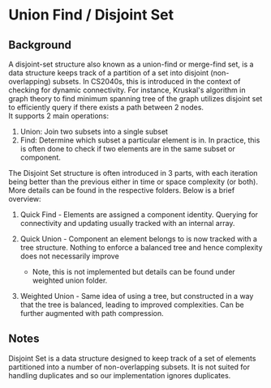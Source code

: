 # Union Find / Disjoint Set

## Background

A disjoint-set structure also known as a union-find or merge-find set, is a data structure
keeps track of a partition of a set into disjoint (non-overlapping) subsets. In CS2040s, this
is introduced in the context of checking for dynamic connectivity. For instance, Kruskal's algorithm
in graph theory to find minimum spanning tree of the graph utilizes disjoint set to efficiently
query if there exists a path between 2 nodes. <br>
It supports 2 main operations:

1. Union: Join two subsets into a single subset
2. Find: Determine which subset a particular element is in. In practice, this is often done to check
   if two elements are in the same subset or component.

The Disjoint Set structure is often introduced in 3 parts, with each iteration being better than the
previous either in time or space complexity (or both). More details can be found in the respective folders. 
Below is a brief overview:

1. Quick Find - Elements are assigned a component identity. 
Querying for connectivity and updating usually tracked with an internal array.

2. Quick Union - Component an element belongs to is now tracked with a tree structure. Nothing to enforce
a balanced tree and hence complexity does not necessarily improve
   - Note, this is not implemented but details can be found under weighted union folder.

3. Weighted Union - Same idea of using a tree, but constructed in a way that the tree is balanced, leading to improved
complexities. Can be further augmented with path compression.

## Notes
Disjoint Set is a data structure designed to keep track of a set of elements partitioned into a number of 
non-overlapping subsets. It is not suited for handling duplicates and so our implementation ignores duplicates.
